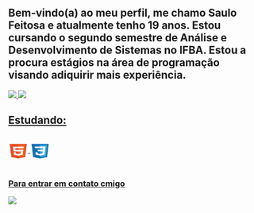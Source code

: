 ## Bem-vindo(a) ao meu perfil, me chamo Saulo Feitosa e atualmente tenho 19 anos. Estou cursando o segundo semestre de Análise e Desenvolvimento de Sistemas no IFBA. Estou a procura estágios na área de programação visando adiquirir mais experiência.

 <div>
   <a href="https://github.com/SauloFeitosa244">
   <img height="180em" src="https://github-readme-stats.vercel.app/api?username=SauloFeitosa244&show_icons=true&theme=tokyonight&include_all_commits=true&count_private=true"/>
   <img height="180em" src="https://github-readme-stats.vercel.app/api/top-langs/?username=SauloFeitosa244&layout=compact&langs_count=6&theme=tokyonight"/>
</div>

## Estudando:
    
<div style="display: inline_block"><br>
  <img align="center" alt="HTML" height="30" width="40" src="https://raw.githubusercontent.com/devicons/devicon/master/icons/html5/html5-original.svg">
  <img align="center" alt="CSS" height="30" width="40" src="https://raw.githubusercontent.com/devicons/devicon/master/icons/css3/css3-original.svg">
</div>
 
<br>
 
### Para entrar em contato cmigo
 
<div> 
  <a href = "mailto:saulotcfeitosa@gmail.com"><img src="https://img.shields.io/badge/-Gmail-%23333?style=for-the-badge&logo=gmail&logoColor=white" target="_blank"></a>
</div>
